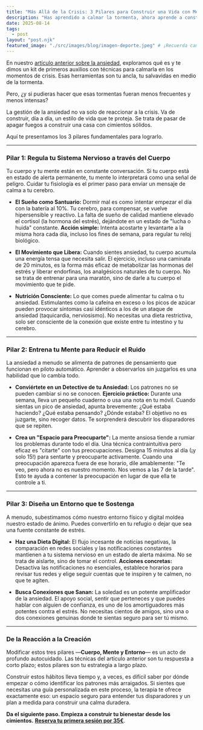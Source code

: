```yaml
---
title: "Más Allá de la Crisis: 3 Pilares para Construir una Vida con Menos Ansiedad"
description: "Has aprendido a calmar la tormenta, ahora aprende a construir un refugio. Descubre los 3 pilares para un cambio real y duradero frente a la ansiedad."
date: 2025-08-14
tags: 
  - post
layout: "post.njk"
featured_image: "./src/images/blog/imagen-deporte.jpeg" # ¡Recuerda cambiar esta imagen!
---
```


En nuestro [artículo anterior sobre la ansiedad](./que-es-ansiedad-sintomas-guia/), exploramos qué es y te dimos un kit de primeros auxilios con técnicas para calmarla en los momentos de crisis. Esas herramientas son tu ancla, tu salvavidas en medio de la tormenta.

Pero, ¿y si pudieras hacer que esas tormentas fueran menos frecuentes y menos intensas?

La gestión de la ansiedad no va solo de reaccionar a la crisis. Va de construir, día a día, un estilo de vida que te proteja. Se trata de pasar de apagar fuegos a construir una casa con cimientos sólidos.

Aquí te presentamos los 3 pilares fundamentales para lograrlo.

---

### Pilar 1: Regula tu Sistema Nervioso a través del Cuerpo

Tu cuerpo y tu mente están en constante conversación. Si tu cuerpo está en estado de alerta permanente, tu mente lo interpretará como una señal de peligro. Cuidar tu fisiología es el primer paso para enviar un mensaje de calma a tu cerebro.

* **El Sueño como Santuario:** Dormir mal es como intentar empezar el día con la batería al 10%. Tu cerebro, para compensar, se vuelve hipersensible y reactivo. La falta de sueño de calidad mantiene elevado el cortisol (la hormona del estrés), dejándote en un estado de "lucha o huida" constante. **Acción simple:** Intenta acostarte y levantarte a la misma hora cada día, incluso los fines de semana, para regular tu reloj biológico.

* **El Movimiento que Libera:** Cuando sientes ansiedad, tu cuerpo acumula una energía tensa que necesita salir. El ejercicio, incluso una caminata de 20 minutos, es la forma más eficaz de metabolizar las hormonas del estrés y liberar endorfinas, los analgésicos naturales de tu cuerpo. No se trata de entrenar para una maratón, sino de darle a tu cuerpo el movimiento que te pide.

* **Nutrición Consciente:** Lo que comes puede alimentar tu calma o tu ansiedad. Estimulantes como la cafeína en exceso o los picos de azúcar pueden provocar síntomas casi idénticos a los de un ataque de ansiedad (taquicardia, nerviosismo). No necesitas una dieta restrictiva, solo ser consciente de la conexión que existe entre tu intestino y tu cerebro.

---

### Pilar 2: Entrena tu Mente para Reducir el Ruido

La ansiedad a menudo se alimenta de patrones de pensamiento que funcionan en piloto automático. Aprender a observarlos sin juzgarlos es una habilidad que lo cambia todo.

* **Conviértete en un Detective de tu Ansiedad:** Los patrones no se pueden cambiar si no se conocen. **Ejercicio práctico:** Durante una semana, lleva un pequeño cuaderno o usa una nota en tu móvil. Cuando sientas un pico de ansiedad, apunta brevemente: ¿Qué estaba haciendo? ¿Qué estaba pensando? ¿Dónde estaba? El objetivo no es juzgarte, sino recoger datos. Te sorprenderá descubrir los disparadores que se repiten.

* **Crea un "Espacio para Preocuparte":** La mente ansiosa tiende a rumiar los problemas durante todo el día. Una técnica contraintuitiva pero eficaz es "citarte" con tus preocupaciones. Designa 15 minutos al día (¡y solo 15!) para sentarte y preocuparte activamente. Cuando una preocupación aparezca fuera de ese horario, dile amablemente: "Te veo, pero ahora no es nuestro momento. Nos vemos a las 7 de la tarde". Esto te ayuda a contener la preocupación en lugar de que ella te controle a ti.

---

### Pilar 3: Diseña un Entorno que te Sostenga

A menudo, subestimamos cómo nuestro entorno físico y digital moldea nuestro estado de ánimo. Puedes convertirlo en tu refugio o dejar que sea una fuente constante de estrés.

* **Haz una Dieta Digital:** El flujo incesante de noticias negativas, la comparación en redes sociales y las notificaciones constantes mantienen a tu sistema nervioso en un estado de alerta máxima. No se trata de aislarte, sino de tomar el control. **Acciones concretas:** Desactiva las notificaciones no esenciales, establece horarios para revisar tus redes y elige seguir cuentas que te inspiren y te calmen, no que te agiten.

* **Busca Conexiones que Sanan:** La soledad es un potente amplificador de la ansiedad. El apoyo social, sentir que perteneces y que puedes hablar con alguien de confianza, es uno de los amortiguadores más potentes contra el estrés. No necesitas cientos de amigos, sino una o dos conexiones genuinas donde te sientas seguro para ser tú mismo.

---

### De la Reacción a la Creación

Modificar estos tres pilares —**Cuerpo, Mente y Entorno**— es un acto de profundo autocuidado. Las técnicas del artículo anterior son tu respuesta a corto plazo; estos pilares son tu estrategia a largo plazo.

Construir estos hábitos lleva tiempo y, a veces, es difícil saber por dónde empezar o cómo identificar los patrones más arraigados. Si sientes que necesitas una guía personalizada en este proceso, la terapia te ofrece exactamente eso: un espacio seguro para entender tus disparadores y un plan a medida para construir una calma duradera.

**Da el siguiente paso. Empieza a construir tu bienestar desde los cimientos.** **[Reserva tu primera sesión por 35€](#services-pricing)**.
